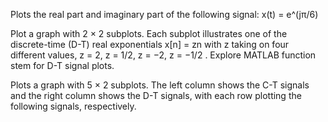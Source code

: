 Plots the real part and imaginary part of the following signal: x(t) = e^(jπ/6)

Plot a graph with 2 × 2 subplots. Each subplot illustrates one of
the discrete-time (D-T) real exponentials x[n] = zn with z taking on four
different values, z = 2, z = 1/2, z = −2, z = −1/2 . Explore MATLAB
function stem for D-T signal plots.

Plots a graph with 5 × 2 subplots. The left column shows the C-T
signals and the right column shows the D-T signals, with each row plotting
the following signals, respectively. 
